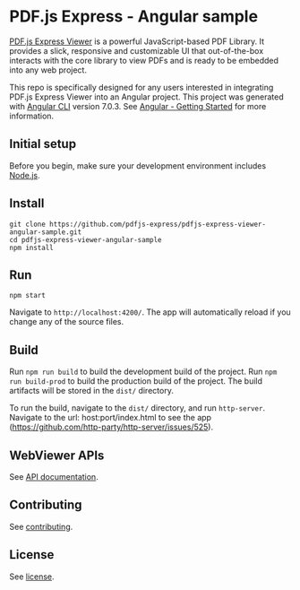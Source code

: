 # PDF.js Express - Angular sample

[PDF.js Express Viewer](https://pdfjs.express/) is a powerful JavaScript-based PDF Library. It provides a slick, responsive and customizable UI that out-of-the-box interacts with the core library to view PDFs and is ready to be embedded into any web project.

This repo is specifically designed for any users interested in integrating PDF.js Express Viewer into an Angular project. This project was generated with [Angular CLI](https://github.com/angular/angular-cli) version 7.0.3. See [Angular - Getting Started](https://angular.io/guide/quickstart) for more information.

## Initial setup

Before you begin, make sure your development environment includes [Node.js](https://nodejs.org/en/).

## Install

```
git clone https://github.com/pdfjs-express/pdfjs-express-viewer-angular-sample.git
cd pdfjs-express-viewer-angular-sample
npm install
```

## Run

```
npm start
```

Navigate to `http://localhost:4200/`. The app will automatically reload if you change any of the source files.

## Build

Run `npm run build` to build the development build of the project.
Run `npm run build-prod` to build the production build of the project.
The build artifacts will be stored in the `dist/` directory.

To run the build, navigate to the `dist/` directory, and run `http-server`. Navigate to the url: host:port/index.html to see the app
(https://github.com/http-party/http-server/issues/525).


## WebViewer APIs

See [API documentation](https://pdfjs.express/documentation).

## Contributing

See [contributing](./CONTRIBUTING.md).

## License

See [license](./LICENSE).
